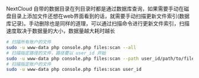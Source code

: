 NextCloud 自带的数据目录在列目录时都是通过数据库查询，如果需要手动在磁盘目录上添加文件还想在web界面看到的话，就需要手动扫描更新文件索引(数据库记录)。手动删除也是同样的道理，可以通过扫描命令进行更新文件索引，扫描速度取决于数据量的大小，数据量越大耗时越长

```bash
# 扫描所有账户的文件
sudo -u www-data php console.php files:scan --all
# 扫描指定路径的文件，路径要以 user_id 开始
sudo -u www-data php console.php files:scan --path user_id/path/to/files
# 扫描指定账户的文件
sudo -u www-data php console.php files:scan user_id
```
